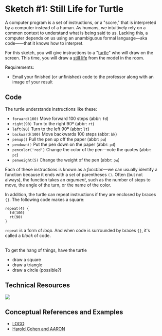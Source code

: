 # Sketch #1: Still Life for Turtle

A computer program is a set of instructions, or a "score," that is interpreted by a computer instead of a human. As humans, we intuitively rely on a common context to understand what is being said to us. Lacking this, a computer depends on us using an unambiguous formal language—aka code——that it knows how to interpret.

For this sketch, you will give instructions to a "[turtle](https://brianhouse.github.io/turtle5/)" who will draw on the screen. This time, you will draw a [still life](https://en.wikipedia.org/wiki/Still_life) from the model in the room.

Requirements:
- Email your finished (or unfinished) code to the professor along with an image of your result

## Code

The turtle understands instructions like these:
- `forward(100)`    Move forward 100 steps (abbr: `fd`)
- `right(90)`     	Turn to the right 90º (abbr: `rt`)
- `left(90)`     	Turn to the left 90º (abbr: `lt`)
- `backward(100)`  Move backwards 100 steps (abbr: `bk`)
- `penup()`        	Pull the pen up off the paper (abbr: `pu`)
- `pendown()`       Put the pen down on the paper (abbr: `pd`)
- `pencolor('red')` Change the color of the pen—note the quotes (abbr: `pc`)
- `penweight(5)`	Change the weight of the pen (abbr: `pw`)

Each of these instructions is known as a _function_—we can usually identify a function because it ends with a set of parentheses `()`. Often (but not always), the function takes an _argument_, such as the number of steps to move, the angle of the turn, or the name of the color.

In addition, the turtle can repeat instructions if they are enclosed by braces `{}`. The following code makes a square:
```
repeat(4) {  
  fd(100)
  rt(90)
}
```

`repeat` is a form of _loop_. And when code is surrounded by braces `{}`, it's called a _block_ of code.


\
To get the hang of things, have the turtle
- draw a square
- draw a triangle
- draw a circle (possible?)

<!-- ```javascript
// triangle
rt(30)
fd(100)
rt(120)
fd(100)
rt(120)
fd(100)

// circle
repeat(360) {
    fd(1)
    rt(1)
}
``` -->


## Technical Resources

![](degrees.gif)


## Conceptual References and Examples

- [LOGO](https://en.wikipedia.org/wiki/Logo_(programming_language))
- [Harold Cohen and AARON](https://www.nytimes.com/2016/05/07/arts/design/harold-cohen-a-pioneer-of-computer-generated-art-dies-at-87.html)
